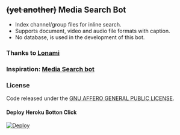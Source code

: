 ## ~~(yet another)~~ Media Search Bot

* Index channel/group files for inline search.
* Supports document, video and audio file formats with caption.
* No database, is used in the development of this bot.

### Thanks to [Lonami](https://github.com/LonamiWebs/Telethon)

### Inspiration: [Media Search bot](https://github.com/Mahesh0253/Media-Search-bot)

### License
Code released under the [GNU AFFERO GENERAL PUBLIC LICENSE](LICENSE).

#### Deploy Heroku Botton Click

<a href="https://heroku.com/deploy?template=https://github.com/SpEcHiDe/Media-Search-bot">
  <img src="https://www.herokucdn.com/deploy/button.svg" alt="Deploy">
</a>
